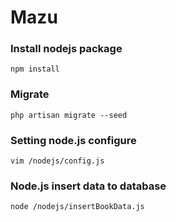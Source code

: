 # Mazu

### Install nodejs package
```
npm install
```

### Migrate
```
php artisan migrate --seed
```

### Setting node.js configure
```
vim /nodejs/config.js
```

### Node.js insert data to database
```
node /nodejs/insertBookData.js
```
